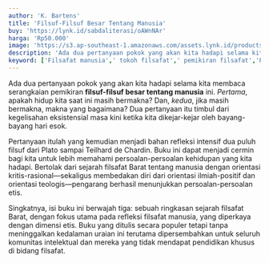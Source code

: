 ```yaml
---
author: 'K. Bartens'
title: 'Filsuf-Filsuf Besar Tentang Manusia'
buy: 'https://lynk.id/sabdaliterasi/oAWnNAr'
harga: 'Rp50.000'
image: 'https://s3.ap-southeast-1.amazonaws.com/assets.lynk.id/products/28-12-2023/1703740494589_6143540.svg'
description: 'Ada dua pertanyaan pokok yang akan kita hadapi selama kita membaca serangkaian pemikiran filsuf-filsuf besar tentang manusia ini.'
keyword: ['Filsafat manusia',' tokoh filsafat',' pemikiran filsafat','Pengantar filsafat ']
---
```

<p>Ada dua pertanyaan pokok yang akan kita hadapi selama kita membaca serangkaian pemikiran <strong>filsuf-filsuf besar tentang manusia</strong> ini. <em>Pertama</em>, apakah hidup kita saat ini masih bermakna? Dan, <em>kedua</em>, jika masih bermakna, makna yang bagaimana? Dua pertanyaan itu timbul dari kegelisahan eksistensial masa kini ketika kita dikejar-kejar oleh bayang-bayang hari esok. </p><p>Pertanyaan itulah yang kemudian menjadi bahan refleksi intensif dua puluh filsuf dari Plato sampai Teilhard de Chardin. Buku ini dapat menjadi cermin bagi kita untuk lebih memahami persoalan-persoalan kehidupan yang kita hadapi. Bertolak dari sejarah filsafat Barat tentang manusia dengan orientasi kritis-rasional—sekaligus membedakan diri dari orientasi ilmiah-positif dan orientasi teologis—pengarang berhasil menunjukkan persoalan-persoalan etis. </p><p>Singkatnya, isi buku ini berwajah tiga: sebuah ringkasan sejarah filsafat Barat, dengan fokus utama pada refleksi filsafat manusia, yang diperkaya dengan dimensi etis. Buku yang ditulis secara populer tetapi tanpa meninggalkan kedalaman uraian ini terutama dipersembahkan untuk seluruh komunitas intelektual dan mereka yang tidak mendapat pendidikan khusus di bidang filsafat.</p>